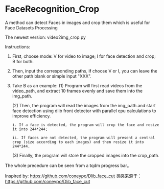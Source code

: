 # FaceRecognition_Crop
A method can detect Faces in images and crop them which is useful for Face Datasets Processing

The newest version: video2img_crop.py

Instructions:
1. First, choose mode: V for video to image; I for face detection and crop; B for both.
2. Then, input the corresponding paths, if choose V or I, you can leave the other path blank or simple input "XXX".
3. Take B as an example:
   (1) Program will first read videos from the video_path, and extract 10 frames evenly and save them into the img_path.
   
   (2) Then, the program will read the images from the img_path and start face detection using dlib front detector with parallel cpu calculations to improve efficiency.
   
       i. If a face is detected, the program will crop the face and resize it into 244*244;
   
       ii. If faces are not detected, the program will present a central crop (size according to each images) and then resize it into 244*244.
   
   (3) Finally, the program will store the cropped images into the crop_path.

 The whole precedure can be seen from a tqdm progress bar。


Inspired by: https://github.com/coneypo/Dlib_face_cut
灵感来源于：https://github.com/coneypo/Dlib_face_cut
